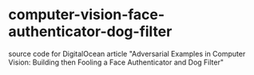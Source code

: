 # computer-vision-face-authenticator-dog-filter
source code for DigitalOcean article "Adversarial Examples in Computer Vision: Building then Fooling a Face Authenticator and Dog Filter"
